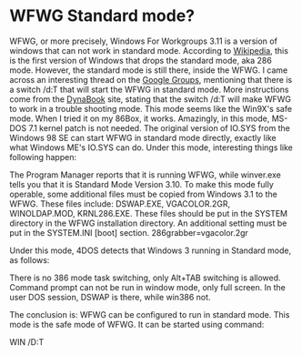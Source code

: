 # WFWG Standard mode?
WFWG, or more precisely, Windows For Workgroups 3.11 is a version of windows that can not work in standard mode. According to [Wikipedia](https://en.wikipedia.org/wiki/Windows_3.1x#Windows_for_Workgroups_3.11 ), this is the first version of Windows that drops the standard mode, aka 286 mode. However, the standard mode is still there, inside the WFWG. 
I came across an interesting thread on the [Google Groups](https://groups.google.com/g/comp.os.ms-windows.networking.windows/c/iHmJSleX_68), mentioning that there is a switch /d:T that will start the WFWG in standard mode.
More instructions come from the [DynaBook](https://support.dynabook.com/support/viewContentDetail?contentId=108270 ) site, stating that the switch /d:T will make WFWG to work in a trouble shooting mode. This mode seems like the Win9X's safe mode.
When I tried it on my 86Box, it works. Amazingly, in this mode, MS-DOS 7.1 kernel patch is not needed. The original version of IO.SYS from the Windows 98 SE can start WFWG in standard mode directly, exactly like what Windows ME's IO.SYS can do.
Under this mode, interesting things like following happen:
 
The Program Manager reports that it is running WFWG, while winver.exe tells you that it is Standard Mode Version 3.10.
To make this mode fully operable, some additional files must be copied from Windows 3.1 to the WFWG.
These files include: DSWAP.EXE, VGACOLOR.2GR, WINOLDAP.MOD, KRNL286.EXE. These files should be put in the SYSTEM directory in the WFWG installation directory. An additional setting must be put in the SYSTEM.INI [boot] section. 
286grabber=vgacolor.2gr

Under this mode, 4DOS detects that Windows 3 running in Standard mode, as follows:
 

There is no 386 mode task switching, only Alt+TAB switching is allowed. Command prompt can not be run in window mode, only full screen. In the user DOS session, DSWAP is there, while win386 not.

 

The conclusion is: WFWG can be configured to run in standard mode. This mode is the safe mode of WFWG. It can be started using command: 

WIN /D:T
